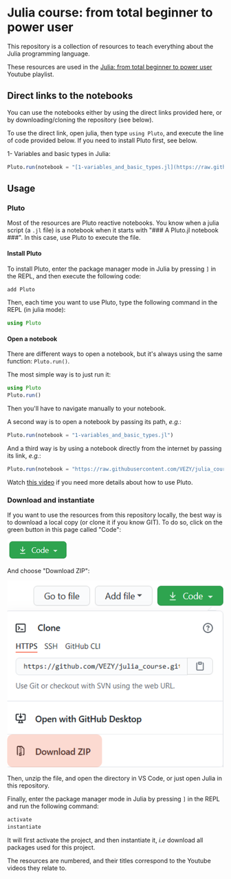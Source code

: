 # Julia course: from total beginner to power user

This repository is a collection of resources to teach everything about the Julia programming language.

These resources are used in the [Julia: from total beginner to power user](https://www.youtube.com/watch?v=ZZJJgQ2IzQQ&list=PLLiJ249IkzRFxZGALbKy75_ZyHxYCUmuk) Youtube playlist.


## Direct links to the notebooks

You can use the notebooks either by using the direct links provided here, or by downloading/cloning the repository (see below).

To use the direct link, open julia, then type `using Pluto`, and execute the line of code provided below. If you need to install Pluto first, see below.

1- Variables and basic types in Julia:

```julia
Pluto.run(notebook = "[1-variables_and_basic_types.jl](https://raw.githubusercontent.com/VEZY/julia_course/main/1-variables_and_basic_types.jl)")
```

## Usage

### Pluto

Most of the resources are Pluto reactive notebooks. You know when a julia script (a `.jl` file) is a notebook when it starts with "### A Pluto.jl notebook ###". In this case, use Pluto to execute the file.

#### Install Pluto

To install Pluto, enter the package manager mode in Julia by pressing `]` in the REPL, and then execute the following code:

```julia
add Pluto
```

Then, each time you want to use Pluto, type the following command in the REPL (in julia mode):

```julia
using Pluto
```

#### Open a notebook

There are different ways to open a notebook, but it's always using the same function: `Pluto.run()`.

The most simple way is to just run it:

```julia
using Pluto
Pluto.run()
```

Then you'll have to navigate manually to your notebook.

A second way is to open a notebook by passing its path, *e.g.*:

```julia
Pluto.run(notebook = "1-variables_and_basic_types.jl")
```

And a third way is by using a notebook directly from the internet by passing its link, *e.g.*:

```julia
Pluto.run(notebook = "https://raw.githubusercontent.com/VEZY/julia_course/main/1-variables_and_basic_types.jl")
```

Watch [this video](https://www.youtube.com/watch?v=jdEqGOv8ycc&list=PLLiJ249IkzRFxZGALbKy75_ZyHxYCUmuk&index=4) if you need more details about how to use Pluto.

### Download and instantiate

If you want to use the resources from this repository locally, the best way is to download a local copy (or clone it if you know GIT). To do so, click on the green button in this page called "Code":

![](www/clone_button.png)

And choose "Download ZIP":

![](www/Download_ZIP.png)

Then, unzip the file, and open the directory in VS Code, or just open Julia in this repository.

Finally, enter the package manager mode in Julia by pressing `]` in the REPL and run the following command:

```julia
activate
instantiate
```

It will first activate the project, and then instantiate it, *i.e* download all packages used for this project.

The resources are numbered, and their titles correspond to the Youtube videos they relate to.
